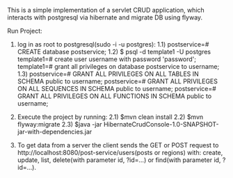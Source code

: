 This is a simple implementation of a servlet CRUD application, which
interacts with postgresql via hibernate and migrate DB using flyway.

Run Project:
1) log in as root to postgresql(sudo -i -u postgres):
     1.1) postservice=#  CREATE database postservice;
     1.2) $ psql -d template1 -U postgres
          template1=# create user username with password 'password';
          template1=# grant all privileges on database postservice to username;
     1.3) postservice=# GRANT ALL PRIVILEGES ON ALL TABLES IN SCHEMA public to username;
          postservice=# GRANT ALL PRIVILEGES ON ALL SEQUENCES IN SCHEMA public to username;
          postservice=# GRANT ALL PRIVILEGES ON ALL FUNCTIONS IN SCHEMA public to username;


2)   Execute the project by running:
     2.1) $mvn clean install
     2.2) $mvn flyway:migrate
     2.3) $java -jar HibernateCrudConsole-1.0-SNAPSHOT-jar-with-dependencies.jar
     
3)  To get data from a server the client sends the GET or POST request to 
    http://localhost:8080/post-service/users(posts or regions) with:
    create, update, list, delete(with parameter id, ?id=...) or find(with parameter id, ?id=...).
   

